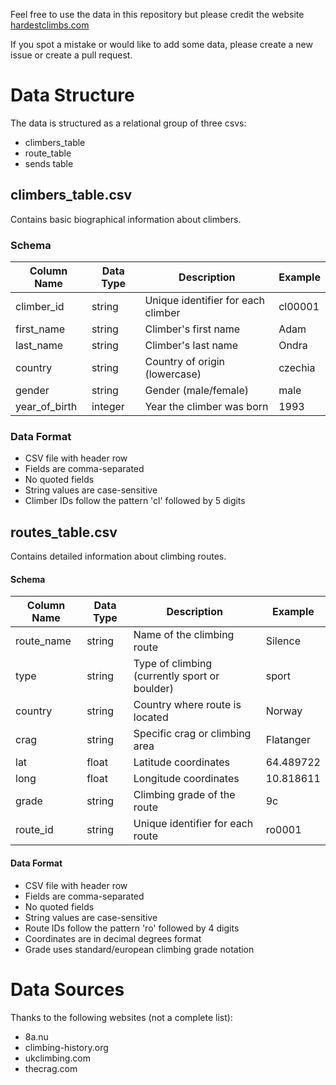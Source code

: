 Feel free to use the data in this repository but please credit the website [hardestclimbs.com](https://www.hardestclimbs.com)

If you spot a mistake or would like to add some data, please create a new issue or create a pull request.

# Data Structure

The data is structured as a relational group of three csvs: 
* climbers_table
* route_table
* sends table

## climbers_table.csv
Contains basic biographical information about climbers.

### Schema
| Column Name    | Data Type | Description                           | Example   |
|---------------|-----------|---------------------------------------|-----------|
| climber_id    | string    | Unique identifier for each climber    | cl00001   |
| first_name    | string    | Climber's first name                  | Adam      |
| last_name     | string    | Climber's last name                   | Ondra     |
| country       | string    | Country of origin (lowercase)         | czechia   |
| gender        | string    | Gender (male/female)                  | male      |
| year_of_birth | integer   | Year the climber was born            | 1993      |

### Data Format
- CSV file with header row
- Fields are comma-separated
- No quoted fields
- String values are case-sensitive
- Climber IDs follow the pattern 'cl' followed by 5 digits

## routes_table.csv
Contains detailed information about climbing routes.

#### Schema
| Column Name | Data Type | Description                          | Example    |
|------------|-----------|--------------------------------------|------------|
| route_name | string    | Name of the climbing route           | Silence    |
| type       | string    | Type of climbing (currently sport or boulder) | sport      |
| country    | string    | Country where route is located       | Norway     |
| crag       | string    | Specific crag or climbing area       | Flatanger  |
| lat        | float     | Latitude coordinates                 | 64.489722  |
| long       | float     | Longitude coordinates                | 10.818611  |
| grade      | string    | Climbing grade of the route          | 9c         |
| route_id   | string    | Unique identifier for each route     | ro0001     |

#### Data Format
- CSV file with header row
- Fields are comma-separated
- No quoted fields
- String values are case-sensitive
- Route IDs follow the pattern 'ro' followed by 4 digits
- Coordinates are in decimal degrees format
- Grade uses standard/european climbing grade notation



# Data Sources
Thanks to the following websites (not a complete list):
* 8a.nu
* climbing-history.org
* ukclimbing.com
* thecrag.com
